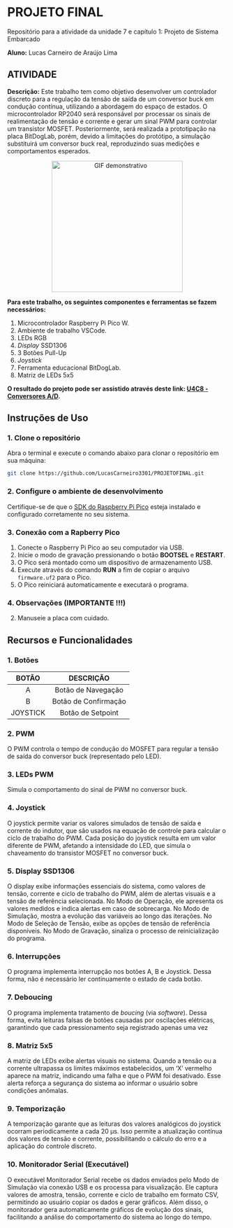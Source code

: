 # PROJETO FINAL
Repositório para a atividade da unidade 7 e capítulo 1:  Projeto de Sistema Embarcado

__Aluno:__
Lucas Carneiro de Araújo Lima

## ATIVIDADE 
__Descrição:__
Este trabalho tem como objetivo desenvolver um controlador discreto para a regulação da tensão de saída de um conversor buck em condução contínua, utilizando a abordagem do espaço de estados. O microcontrolador RP2040 será responsável por processar os sinais de realimentação de tensão e corrente e gerar um sinal PWM para controlar um transistor MOSFET. Posteriormente, será realizada a prototipação na placa BitDogLab, porém, devido a limitações do protótipo, a simulação substituirá um conversor buck real, reproduzindo suas medições e comportamentos esperados.

<div align="center">
  <img src="https://github.com/user-attachments/assets/bf0fc244-1b9b-4886-9ffa-e20158880269" alt="GIF demonstrativo" width="300"/>
</div>

__Para este trabalho, os seguintes componentes e ferramentas se fazem necessários:__
1) Microcontrolador Raspberry Pi Pico W.
2) Ambiente de trabalho VSCode.
3) LEDs RGB
4) _Display_ SSD1306
5) 3 Botões Pull-Up
6) _Joystick_
7) Ferramenta educacional BitDogLab.
8) Matriz de LEDs 5x5

__O resultado do projeto pode ser assistido através deste link: [U4C8 - Conversores A/D](https://youtu.be/-R63UTq61SA).__

## Instruções de Uso

### 1. Clone o repositório
Abra o terminal e execute o comando abaixo para clonar o repositório em sua máquina:
```bash
git clone https://github.com/LucasCarneiro3301/PROJETOFINAL.git
```

### 2. Configure o ambiente de desenvolvimento
Certifique-se de que o [SDK do Raspberry Pi Pico](https://github.com/raspberrypi/pico-sdk) esteja instalado e configurado corretamente no seu sistema.

### 3. Conexão com a Rapberry Pico
1. Conecte o Raspberry Pi Pico ao seu computador via USB.
2. Inicie o modo de gravação pressionando o botão **BOOTSEL** e **RESTART**.
3. O Pico será montado como um dispositivo de armazenamento USB.
4. Execute através do comando **RUN** a fim de copiar o arquivo `firmware.uf2` para o Pico.
5. O Pico reiniciará automaticamente e executará o programa.

### 4. Observações (IMPORTANTE !!!)
2. Manuseie a placa com cuidado.

## Recursos e Funcionalidades

### 1. Botões

| BOTÃO                            | DESCRIÇÃO                                     | 
|:----------------------------------:|:---------------------------------------------:|
| A                                  | Botão de Navegação                 | 
| B                                  | Botão de Confirmação             | 
| JOYSTICK                                  | Botão de Setpoint              | 

### 2. PWM

O PWM controla o tempo de condução do MOSFET para regular a tensão de saída do conversor buck (representado pelo LED).

### 3. LEDs PWM

Simula o comportamento do sinal de PWM no conversor buck.

### 4. Joystick

O joystick permite variar os valores simulados de tensão de saída e corrente do indutor, que são usados na equação de controle para calcular o ciclo de trabalho do PWM. Cada posição do joystick resulta em um valor diferente de PWM, afetando a intensidade do LED, que simula o chaveamento do transistor MOSFET no conversor buck.

### 5. Display SSD1306

O display exibe informações essenciais do sistema, como valores de tensão, corrente e ciclo de trabalho do PWM, além de alertas visuais e a tensão de referência selecionada. No Modo de Operação, ele apresenta os valores medidos e indica alertas em caso de sobrecarga. No Modo de Simulação, mostra a evolução das variáveis ao longo das iterações. No Modo de Seleção de Tensão, exibe as opções de tensão de referência disponíveis. No Modo de Gravação, sinaliza o processo de reinicialização do programa.

### 6. Interrupções

O programa implementa interrupção nos botões A, B e Joystick. Dessa forma, não é necessário ler continuamente o estado de cada botão.

### 7. Deboucing

O programa implementa tratamento de _boucing_ (via _software_). Dessa forma, evita leituras falsas de botões causadas por oscilações elétricas, garantindo que cada pressionamento seja registrado apenas uma vez

### 8. Matriz 5x5

A matriz de LEDs exibe alertas visuais no sistema. Quando a tensão ou a corrente ultrapassa os limites máximos estabelecidos, um ‘X’ vermelho aparece na matriz, indicando uma falha e que o PWM foi desativado. Esse alerta reforça a segurança do sistema ao informar o usuário sobre condições anômalas.

### 9. Temporização

A temporização garante que as leituras dos valores analógicos do joystick ocorram periodicamente a cada 20 µs. Isso permite a atualização contínua dos valores de tensão e corrente, possibilitando o cálculo do erro e a aplicação do controle discreto.

### 10. Monitorador Serial (Executável)

O executável Monitorador Serial recebe os dados enviados pelo Modo de Simulação via conexão USB e os processa para visualização. Ele captura valores de amostra, tensão, corrente e ciclo de trabalho em formato CSV, permitindo ao usuário copiar os dados e gerar gráficos. Além disso, o monitorador gera automaticamente gráficos de evolução dos sinais, facilitando a análise do comportamento do sistema ao longo do tempo.
